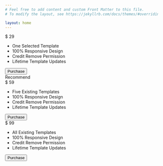 ```yaml
---
# Feel free to add content and custom Front Matter to this file.
# To modify the layout, see https://jekyllrb.com/docs/themes/#overriding-theme-defaults

layout: home
---
```





<!-- Coding By CodingNepal - youtube.com/codingnepal -->
<html lang="en">
<head>
    <meta charset="UTF-8">
    <meta name="viewport" content="width=device-width, initial-scale=1.0">
    <title>Responsive Pricing Tables | CodingNepal</title>
    <link rel="stylesheet" href="style.css">
    <script src="https://kit.fontawesome.com/a076d05399.js"></script>
</head>
<body>
  <div class="wrapper">
    <div class="table basic">
      <div class="price-section">
        <div class="price-area">
          <div class="inner-area">
            <span class="text">$</span>
            <span class="price">29</span>
          </div>
        </div>
      </div>
      <div class="package-name"></div>
      <ul class="features">
        <li>
          <span class="list-name">One Selected Template</span>
          <span class="icon check"><i class="fas fa-check"></i></span>
        </li>
        <li>
          <span class="list-name">100% Responsive Design</span>
          <span class="icon check"><i class="fas fa-check"></i></span>
        </li>
        <li>
          <span class="list-name">Credit Remove Permission</span>
          <span class="icon cross"><i class="fas fa-times"></i></span>
        </li>
        <li>
          <span class="list-name">Lifetime Template Updates</span>
          <span class="icon cross"><i class="fas fa-times"></i></span>
        </li>
      </ul>
      <div class="btn"><button>Purchase</button></div>
    </div>
    <div class="table premium">
      <div class="ribbon"><span>Recommend</span></div>
      <div class="price-section">
        <div class="price-area">
          <div class="inner-area">
            <span class="text">$</span>
            <span class="price">59</span>
          </div>
        </div>
      </div>
      <div class="package-name"></div>
      <ul class="features">
        <li>
          <span class="list-name">Five Existing Templates</span>
          <span class="icon check"><i class="fas fa-check"></i></span>
        </li>
        <li>
          <span class="list-name">100% Responsive Design</span>
          <span class="icon check"><i class="fas fa-check"></i></span>
        </li>
        <li>
          <span class="list-name">Credit Remove Permission</span>
          <span class="icon check"><i class="fas fa-check"></i></span>
        </li>
        <li>
          <span class="list-name">Lifetime Template Updates</span>
          <span class="icon cross"><i class="fas fa-times"></i></span>
        </li>
      </ul>
      <div class="btn"><button>Purchase</button></div>
    </div>
    <div class="table ultimate">
      <div class="price-section">
        <div class="price-area">
          <div class="inner-area">
            <span class="text">$</span>
            <span class="price">99</span>
          </div>
        </div>
      </div>
      <div class="package-name"></div>
      <ul class="features">
        <li>
          <span class="list-name">All Existing Templates</span>
          <span class="icon check"><i class="fas fa-check"></i></span>
        </li>
        <li>
          <span class="list-name">100% Responsive Design</span>
          <span class="icon check"><i class="fas fa-check"></i></span>
        </li>
        <li>
          <span class="list-name">Credit Remove Permission</span>
          <span class="icon check"><i class="fas fa-check"></i></span>
        </li>
        <li>
          <span class="list-name">Lifetime Template Updates</span>
          <span class="icon check"><i class="fas fa-check"></i></span>
        </li>
      </ul>
      <div class="btn"><button>Purchase</button></div>
    </div>
  </div>

</body>
</html>
